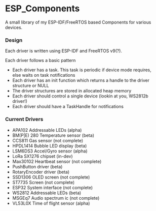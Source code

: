 # ESP_Components


A small library of my ESP-IDF/FreeRTOS based Components for
various devices. 

### Design

Each driver is written using ESP-IDF and FreeRTOS v9(?). 

Each driver follows a basic pattern

- Each driver has a task. This task is periodic if device mode requires, else waits on task notifications
- Each driver has an init function which returns a handle to the driver structure or NULL
- The driver structures are stored in allocated heap memory
- Each driver should control a single device (lookin at you, WS2812b driver!)
- Each driver should have a TaskHandle for notifications



### Current Drivers 

- APA102 Addressable LEDs        (alpha)
- BM(P|E) 280 Temperature sensor (beta)
- CCS811 Gas sensor              (not complete)
- HPDL1414 Bubble LED display    (beta)
- LSM6DS3  Accel/Gyro sensor     (alpha)
- LoRa SX1276 chipset            (in-dev)
- Max30102 Heartbeat sensor      (not complete)
- PushButton driver              (beta)
- RotaryEncoder driver           (beta)
- SSD1306 OLED screen            (not complete)
- ST7735 Screen                  (not complete)
- ESP32 System interface         (not complete)
- WS2812 Addressable LEDs        (beta)
- MSGEq7 Audio spectrum ic       (not complete)
- VL53L0X Time of flight sensor  (alpha)
